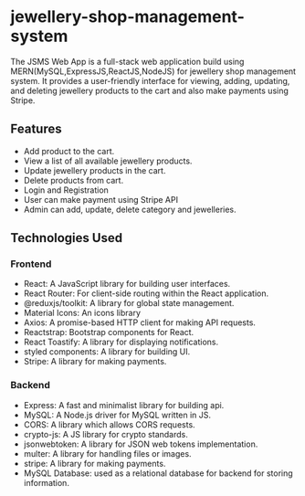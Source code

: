 # jewellery-shop-management-system
The JSMS Web App is a full-stack web application build using MERN(MySQL,ExpressJS,ReactJS,NodeJS) for jewellery shop management system. 
It provides a user-friendly interface for viewing, adding, updating, and deleting jewellery products to the cart and also make payments using Stripe.

## Features
- Add product to the cart.
- View a list of all available jewellery products.
- Update jewellery products in the cart.
- Delete products from cart.
- Login and Registration
- User can make payment using Stripe API
- Admin can add, update, delete category and jewelleries.
  
## Technologies Used

### Frontend
- React: A JavaScript library for building user interfaces.
- React Router: For client-side routing within the React application.
- @reduxjs/toolkit: A library for global state management.
- Material Icons: An icons library
- Axios: A promise-based HTTP client for making API requests.
- Reactstrap: Bootstrap components for React.
- React Toastify: A library for displaying notifications.
- styled components: A library for building UI.
- Stripe: A library for making payments.

### Backend
- Express: A fast and minimalist library for building api.
- MySQL: A Node.js driver for MySQL written in JS.
- CORS: A library which allows CORS requests.
- crypto-js: A JS library for crypto standards.
- jsonwebtoken: A library for JSON web tokens implementation.
- multer: A library for handling files or images.
- stripe: A library for making payments.
- MySQL Database: used as a relational database for backend for storing information.
